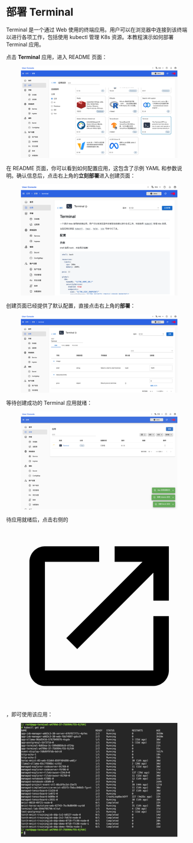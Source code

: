 # 部署 Terminal

Terminal 是一个通过 Web 使用的终端应用。用户可以在浏览器中连接到该终端以进行各项工作，包括使用 kubectl 管理 K8s 资源。本教程演示如何部署 Terminal 应用。

点击 **Terminal** 应用，进入 README 页面：

<figure class="screenshot">
  <img alt="select-terminal" src="../assets/app/select-terminal.png" />
</figure>

在 README 页面，你可以看到如何配置应用，这包含了示例 YAML 和参数说明。确认信息后，点击右上角的**立刻部署**进入创建页面：

<figure class="screenshot">
  <img alt="readme-terminal" src="../assets/app/readme-terminal.png" />
</figure>

创建页面已经提供了默认配置，直接点击右上角的**部署**：

<figure class="screenshot">
  <img alt="form-terminal" src="../assets/app/form-terminal.png" />
</figure>

等待创建成功的 Terminal 应用就绪：

<figure class="screenshot">
  <img alt="wait-for-terminal" src="../assets/app/wait-for-terminal.png" />
</figure>

待应用就绪后，点击右侧的 <span class="twemoji"><svg class="MuiSvgIcon-root MuiSvgIcon-colorPrimary MuiSvgIcon-fontSizeMedium css-jxtyyz" focusable="false" aria-hidden="true" viewBox="0 0 24 24" data-testid="OpenInNewIcon"><path d="M19 19H5V5h7V3H5c-1.11 0-2 .9-2 2v14c0 1.1.89 2 2 2h14c1.1 0 2-.9 2-2v-7h-2zM14 3v2h3.59l-9.83 9.83 1.41 1.41L19 6.41V10h2V3z"></path></svg></span>，即可使用该应用：

<figure class="screenshot">
  <img alt="ui-terminal" src="../assets/app/ui-terminal.png" />
</figure>
